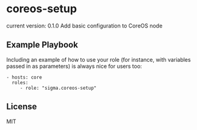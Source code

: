 coreos-setup
============

current version: 0.1.0
Add basic configuration to CoreOS node

Example Playbook
----------------

Including an example of how to use your role (for instance, with variables passed in as parameters) is always nice for users too:

    - hosts: core
      roles:
         - role: "sigma.coreos-setup"

License
-------

MIT
